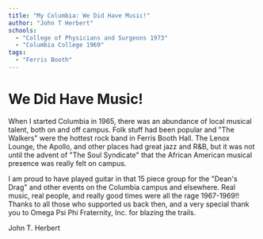 ```yaml
---
title: "My Columbia: We Did Have Music!"
author: "John T Herbert"
schools:
  - "College of Physicians and Surgeons 1973"
  - "Columbia College 1969"
tags:
  - "Ferris Booth"
---
```


# We Did Have Music!

When I started Columbia in 1965, there was an abundance of local musical talent, both on and off campus.  Folk stuff had been popular and "The Walkers" were the hottest rock band in Ferris Booth Hall.  The Lenox Lounge, the Apollo, and other places had great jazz and R&B, but it was not until the advent of "The Soul Syndicate" that the African American musical presence was really felt on campus.

I am proud to have played guitar in that 15 piece group for the "Dean's Drag" and other events on the Columbia campus and elsewhere.  Real music, real people, and really good times were all the rage 1967-1969!!  Thanks to all those who supported us back then, and a very special thank you to Omega Psi Phi Fraternity, Inc. for blazing the trails.

John T. Herbert
